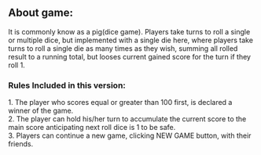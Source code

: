 <h2>About game:</h1>
It is commonly know as a pig(dice game). Players take turns to roll a single or multiple dice, but implemented with a single die here, where players take turns to roll a single die as many times as they wish, summing all rolled result to a running total, but looses current gained score for the turn if they roll  1.

<h3>Rules Included in this version:</h3>
1. The player who scores equal or greater than 100 first, is declared a winner of the game.<br>
2. The player can hold his/her turn to accumulate the current score to the main score anticipating next roll dice is 1 to be safe.<br>
3. Players can continue a new game, clicking NEW GAME button, with their friends.
